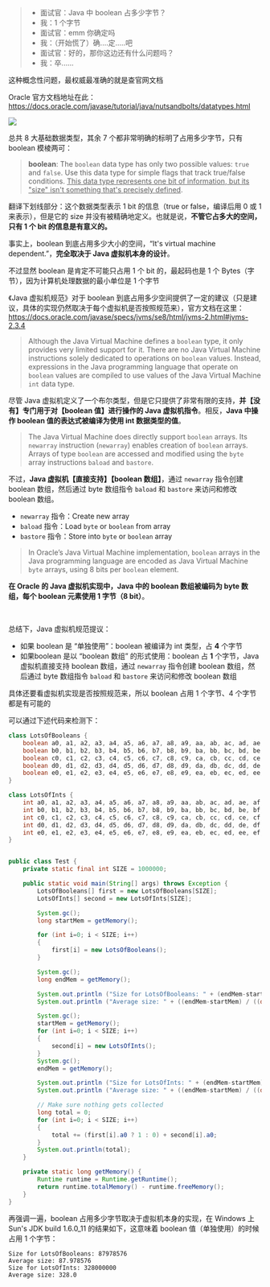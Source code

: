 > - 面试官：Java 中 boolean 占多少字节？
> - 我：1 个字节
> - 面试官：emm 你确定吗
> - 我：（开始慌了）确....定.....吧
> - 面试官：好的，那你这边还有什么问题吗？
> - 我：卒......

这种概念性问题，最权威最准确的就是查官网文档

Oracle 官方文档地址在此：https://docs.oracle.com/javase/tutorial/java/nutsandbolts/datatypes.html

![](https://cs-wiki.oss-cn-shanghai.aliyuncs.com/img/image-20220706230119388.png)

总共 8 大基础数据类型，其余 7 个都非常明确的标明了占用多少字节，只有 boolean 模棱两可：

> **boolean**: The `boolean` data type has only two possible values: `true` and `false`. Use this data type for simple flags that track true/false conditions. <u>This data type represents one bit of information, but its "size" isn't something that's precisely defined</u>.

翻译下划线部分：这个数据类型表示 1 bit 的信息（true or false，编译后用 0 或 1 来表示），但是它的 size 并没有被精确地定义。也就是说，**不管它占多大的空间，只有 1 个 bit 的信息是有意义的。**

事实上，boolean 到底占用多少大小的空间，“It's virtual machine dependent.”，**完全取决于 Java 虚拟机本身的设计**。

不过显然 boolean 是肯定不可能只占用 1 个 bit 的，最起码也是 1 个 Bytes（字节），因为计算机处理数据的最小单位是 1 个字节

《Java 虚拟机规范》对于 boolean 到底占用多少空间提供了一定的建议（只是建议，具体的实现仍然取决于每个虚拟机是否按照规范来），官方文档在这里：https://docs.oracle.com/javase/specs/jvms/se8/html/jvms-2.html#jvms-2.3.4

> Although the Java Virtual Machine defines a `boolean` type, it only provides very limited support for it. There are no Java Virtual Machine instructions solely dedicated to operations on `boolean` values. Instead, expressions in the Java programming language that operate on `boolean` values are compiled to use values of the Java Virtual Machine `int` data type.

尽管 Java 虚拟机定义了一个布尔类型，但是它只提供了非常有限的支持，**并【没有】专门用于对【boolean 值】进行操作的 Java 虚拟机指令**。相反，**Java 中操作 boolean 值的表达式被编译为使用 int 数据类型的值**。

> The Java Virtual Machine does directly support `boolean` arrays. Its `newarray` instruction (`newarray`) enables creation of `boolean` arrays. Arrays of type `boolean` are accessed and modified using the `byte` array instructions `baload` and `bastore`.

不过，**Java 虚拟机【直接支持】【boolean 数组】**，通过 `newarray` 指令创建 boolean 数组，然后通过 byte 数组指令 `baload` 和 `bastore` 来访问和修改 boolean 数组。

- `newarray` 指令：Create new array
- `baload` 指令：Load `byte` or `boolean` from array
- `bastore` 指令：Store into `byte` or `boolean` array

> In Oracle’s Java Virtual Machine implementation, `boolean` arrays in the Java programming language are encoded as Java Virtual Machine `byte` arrays, using 8 bits per `boolean` element.

**在 Oracle 的 Java 虚拟机实现中，Java 中的 boolean 数组被编码为 byte 数组，每个 boolean 元素使用 1 字节（8 bit）**。

<br>

总结下，Java 虚拟机规范提议：

- 如果 boolean 是 “单独使用”：boolean 被编译为 int 类型，占 **4** 个字节
- 如果boolean 是以 “boolean 数组” 的形式使用：boolean 占 **1** 个字节，Java 虚拟机直接支持 boolean 数组，通过 `newarray` 指令创建 boolean 数组，然后通过 byte 数组指令 `baload` 和 `bastore` 来访问和修改 boolean 数组

具体还要看虚拟机实现是否按照规范来，所以 boolean 占用 1 个字节、4 个字节都是有可能的

可以通过下述代码来检测下：

```java
class LotsOfBooleans {
    boolean a0, a1, a2, a3, a4, a5, a6, a7, a8, a9, aa, ab, ac, ad, ae, af;
    boolean b0, b1, b2, b3, b4, b5, b6, b7, b8, b9, ba, bb, bc, bd, be, bf;
    boolean c0, c1, c2, c3, c4, c5, c6, c7, c8, c9, ca, cb, cc, cd, ce, cf;
    boolean d0, d1, d2, d3, d4, d5, d6, d7, d8, d9, da, db, dc, dd, de, df;
    boolean e0, e1, e2, e3, e4, e5, e6, e7, e8, e9, ea, eb, ec, ed, ee, ef;
}

class LotsOfInts {
    int a0, a1, a2, a3, a4, a5, a6, a7, a8, a9, aa, ab, ac, ad, ae, af;
    int b0, b1, b2, b3, b4, b5, b6, b7, b8, b9, ba, bb, bc, bd, be, bf;
    int c0, c1, c2, c3, c4, c5, c6, c7, c8, c9, ca, cb, cc, cd, ce, cf;
    int d0, d1, d2, d3, d4, d5, d6, d7, d8, d9, da, db, dc, dd, de, df;
    int e0, e1, e2, e3, e4, e5, e6, e7, e8, e9, ea, eb, ec, ed, ee, ef;
}


public class Test {
    private static final int SIZE = 1000000;

    public static void main(String[] args) throws Exception {        
        LotsOfBooleans[] first = new LotsOfBooleans[SIZE];
        LotsOfInts[] second = new LotsOfInts[SIZE];

        System.gc();
        long startMem = getMemory();

        for (int i=0; i < SIZE; i++)
        {
            first[i] = new LotsOfBooleans();
        }

        System.gc();
        long endMem = getMemory();

        System.out.println ("Size for LotsOfBooleans: " + (endMem-startMem));
        System.out.println ("Average size: " + ((endMem-startMem) / ((double)SIZE)));

        System.gc();
        startMem = getMemory();
        for (int i=0; i < SIZE; i++)
        {
            second[i] = new LotsOfInts();
        }
        System.gc();
        endMem = getMemory();

        System.out.println ("Size for LotsOfInts: " + (endMem-startMem));
        System.out.println ("Average size: " + ((endMem-startMem) / ((double)SIZE)));

        // Make sure nothing gets collected
        long total = 0;
        for (int i=0; i < SIZE; i++)
        {
            total += (first[i].a0 ? 1 : 0) + second[i].a0;
        }
        System.out.println(total);
    }

    private static long getMemory() {
        Runtime runtime = Runtime.getRuntime();
        return runtime.totalMemory() - runtime.freeMemory();
    }
}
```

再强调一遍，boolean 占用多少字节取决于虚拟机本身的实现，在 Windows 上 Sun's JDK build 1.6.0_11 的结果如下，这意味着 boolean 值（单独使用）的时候占用 1 个字节：

```
Size for LotsOfBooleans: 87978576
Average size: 87.978576
Size for LotsOfInts: 328000000
Average size: 328.0
```